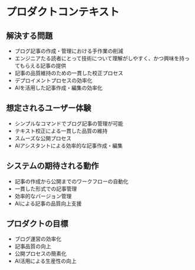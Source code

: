 # プロダクトコンテキスト

## 解決する問題

- ブログ記事の作成・管理における手作業の削減
- エンジニアたる読者にとって技術について理解がしやすく、かつ興味を持ってもらえる記事の提供
- 記事の品質維持のための一貫した校正プロセス
- デプロイメントプロセスの効率化
- AIを活用した記事作成・編集の効率化

## 想定されるユーザー体験

- シンプルなコマンドでブログ記事の管理が可能
- テキスト校正による一貫した品質の維持
- スムーズな公開プロセス
- AIアシスタントによる効率的な記事作成・編集

## システムの期待される動作

- 記事の作成から公開までのワークフローの自動化
- 一貫した形式での記事管理
- 効率的なバージョン管理
- AIによる記事の品質向上支援

## プロダクトの目標

- ブログ運営の効率化
- 記事品質の向上
- 公開プロセスの簡素化
- AI活用による生産性の向上
